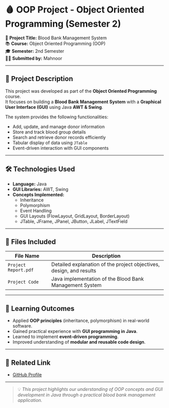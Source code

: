 # 🩸 OOP Project - Object Oriented Programming (Semester 2)

📌 **Project Title:** Blood Bank Management System  
📚 **Course:** Object Oriented Programming (OOP)  
🎓 **Semester:** 2nd Semester  
👩‍💻 **Submitted by:** Mahnoor

---

## 🧠 Project Description

This project was developed as part of the **Object Oriented Programming** course.  
It focuses on building a **Blood Bank Management System** with a **Graphical User Interface (GUI)** using Java **AWT & Swing**.  

The system provides the following functionalities:
- Add, update, and manage donor information  
- Store and track blood group details  
- Search and retrieve donor records efficiently  
- Tabular display of data using `JTable`  
- Event-driven interaction with GUI components  

---

## 🛠️ Technologies Used

- **Language:** Java  
- **GUI Libraries:** AWT, Swing  
- **Concepts Implemented:**
  - Inheritance  
  - Polymorphism  
  - Event Handling  
  - GUI Layouts (FlowLayout, GridLayout, BorderLayout)  
  - JTable, JFrame, JPanel, JButton, JLabel, JTextField  

---

## 📂 Files Included

| File Name              | Description |
|------------------------|-------------|
| `Project Report.pdf`   | Detailed explanation of the project objectives, design, and results |
| `Project Code`   | Java implementation of the Blood Bank Management System |

---

## 🎯 Learning Outcomes

- Applied **OOP principles** (inheritance, polymorphism) in real-world software.  
- Gained practical experience with **GUI programming in Java**.  
- Learned to implement **event-driven programming**.  
- Improved understanding of **modular and reusable code design**.  

---

## 🔗 Related Link

- [GitHub Profile](https://github.com/mahnoor-cs6767)

---

> 💡 *This project highlights our understanding of OOP concepts and GUI development in Java through a practical blood bank management application.*


